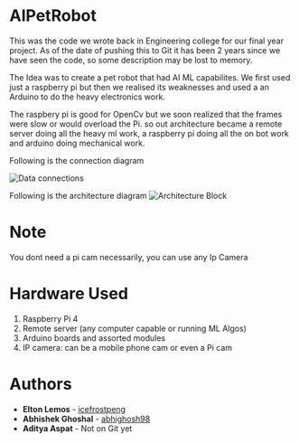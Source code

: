# AIPetRobot
This was the code we wrote back in Engineering college for our final year project. As of the date of pushing this to Git it has been 2 years since we have seen the code, so some description may be lost to memory.

The Idea was to create a pet robot that had AI ML capabilites. We first used just a raspberry  pi but then we realised its weaknesses and used a an Arduino to do the heavy electronics work.

The raspbery pi is good for OpenCv but we soon realized that the frames were slow or would overload the Pi. so out architecture became a remote server doing all the heavy ml work, a raspberry pi doing all the on bot work and arduino doing mechanical work.

Following is the connection diagram

![Data connections](https://user-images.githubusercontent.com/61613837/160155450-33876a80-1a64-42f1-a62f-7efb6bfac962.png)


Following is the architecture diagram
![Architecture Block](https://user-images.githubusercontent.com/61613837/160155640-6d58a3ee-d64b-4f15-aa79-bcf811c5c516.png)

# Note
You dont need a pi cam necessarily, you can use any Ip Camera

# Hardware Used
1) Raspberry Pi 4
2) Remote server (any computer capable or running ML Algos)
3) Arduino boards and assorted modules
4) IP camera: can be a mobile phone cam or even a Pi cam

# Authors
* **Elton Lemos** - [icefrostpeng](https://github.com/icefrostpeng)
* **Abhishek Ghoshal** - [abhighosh98](https://github.com/abhighosh98)
* **Aditya Aspat** - Not on Git yet

